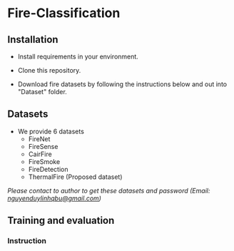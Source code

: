 # Fire-Classification
## Installation

* Install requirements in your environment. 

* Clone this repository.

* Download fire datasets by following the instructions below and out into "Dataset" folder.
## Datasets
* We provide 6 datasets
  * FireNet
  * FireSense
  * CairFire
  * FireSmoke
  * FireDetection
  * ThermalFire (Proposed dataset)
  
 *Please contact to author to get these datasets and password (Email: nguyenduylinhqbu@gmail.com)*
## Training and evaluation


### Instruction
